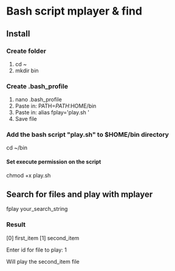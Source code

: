 # Bash script mplayer & find


## Install
### Create folder
1. cd ~
2. mkdir bin

### Create .bash_profile
1. nano .bash_profile
2. Paste in: PATH=$PATH:$HOME/bin 
2. Paste in: alias fplay='play.sh '
4. Save file

### Add the bash script "play.sh" to $HOME/bin directory
cd ~/bin

#### Set execute permission on the script
chmod +x play.sh

## Search for files and play with mplayer
fplay your_search_string

### Result
[0] first_item
[1] second_item

Enter id for file to play: 1 

Will play the second_item file


